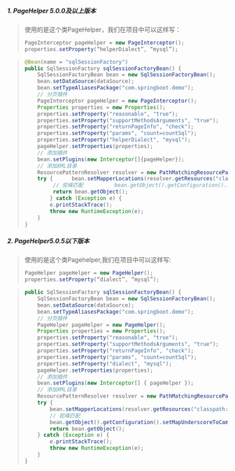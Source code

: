 ##### 1. PageHelper 5.0.0及以上版本

> 使用的是这个类PageHelper，我们在项目中可以这样写：
>
> ```java
> PageInterceptor pageHelper = new PageInterceptor();
> properties.setProperty(“helperDialect”, “mysql”);
> ```

> ```java
> @Bean(name = "sqlSessionFactory")
> public SqlSessionFactory sqlSessionFactoryBean() {
>     SqlSessionFactoryBean bean = new SqlSessionFactoryBean();
>     bean.setDataSource(dataSource);
>     bean.setTypeAliasesPackage("com.springboot.demo");
>     // 分页插件
>     PageInterceptor pageHelper = new PageInterceptor();
>     Properties properties = new Properties();
>     properties.setProperty("reasonable", "true");
>     properties.setProperty("supportMethodsArguments", "true");
>     properties.setProperty("returnPageInfo", "check");
>     properties.setProperty("params", "count=countSql");
>     properties.setProperty("helperDialect", "mysql");
>     pageHelper.setProperties(properties);
>     // 添加插件
>     bean.setPlugins(new Interceptor[]{pageHelper});
>     // 添加XML目录
>     ResourcePatternResolver resolver = new PathMatchingResourcePatternResolver();
>     try {      bean.setMapperLocations(resolver.getResources("classpath:/mapper/*.xml"));
>          // 驼峰匹配          bean.getObject().getConfiguration().setMapUnderscoreToCamelCase(true);
>          return bean.getObject();
>         } catch (Exception e) {
>         e.printStackTrace();
>         throw new RuntimeException(e);
>     }
> }
> ```

##### 2. PageHelper5.0.5以下版本

> 使用的是这个类Pagehelper,我们在项目中可以这样写:
>
> ```java
> PageHelper pageHelper = new PageHelper();
> properties.setProperty(“dialect”, “mysql”);
> ```

> ```java
> public SqlSessionFactory sqlSessionFactoryBean() {
>     SqlSessionFactoryBean bean = new SqlSessionFactoryBean();
>     bean.setDataSource(dataSource);
>     bean.setTypeAliasesPackage("com.springboot.demo");
>     // 分页插件
>     PageHelper pageHelper = new PageHelper();
>     Properties properties = new Properties();
>     properties.setProperty("reasonable", "true");
>     properties.setProperty("supportMethodsArguments", "true");
>     properties.setProperty("returnPageInfo", "check");
>     properties.setProperty("params", "count=countSql");
>     properties.setProperty("dialect", "mysql");
>     pageHelper.setProperties(properties);
>     // 添加插件
>     bean.setPlugins(new Interceptor[] { pageHelper });
>     // 添加XML目录
>     ResourcePatternResolver resolver = new PathMatchingResourcePatternResolver();
>     try {
>         bean.setMapperLocations(resolver.getResources("classpath:/mapper/*.xml"));
>         // 驼峰匹配
>         bean.getObject().getConfiguration().setMapUnderscoreToCamelCase(true);
>         return bean.getObject();
>     } catch (Exception e) {
>         e.printStackTrace();
>         throw new RuntimeException(e);
>     }
> }
> ```

